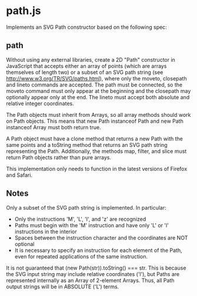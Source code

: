 # path.js

Implements an SVG Path constructor based on the following spec:

## path

Without using any external libraries, create a 2D "Path" constructor in JavaScript that accepts either an array of points (which are arrays themselves of length two) or a subset of an SVG path string (see http://www.w3.org/TR/SVG/paths.html), where only the moveto, closepath and lineto commands are accepted. The path must be connected, so the moveto command must only appear at the beginning and the closepath may optionally appear only at the end. The lineto must accept both absolute and relative integer coordinates.

The Path objects must inherit from Arrays, so all array methods should work on Path objects. This means that new Path instanceof Path and new Path instanceof Array must both return true.

A Path object must have a clone method that returns a new Path with the same points and a toString method that returns an SVG path string representing the Path. Additionally, the methods map, filter, and slice must return Path objects rather than pure arrays.

This implementation only needs to function in the latest versions of Firefox and Safari.

## Notes

Only a subset of the SVG path string is implemented. In particular:

* Only the instructions 'M', 'L', 'l', and 'z' are recognized
* Paths must begin with the 'M' instruction and have only 'L' or 'l' instructions in the interior
* Spaces between the instruction character and the coordinates are NOT optional
* It is necessary to specify an instruction for each element of the Path, even for repeated applications of the same instruction.

It is not guaranteed that (new Path(str)).toString() === str. This is because the SVG input string may include relative coordinates ('l'), but Paths are represented internally as an Array of 2-element Arrays. Thus, all Path output strings will be in ABSOLUTE ('L') terms.